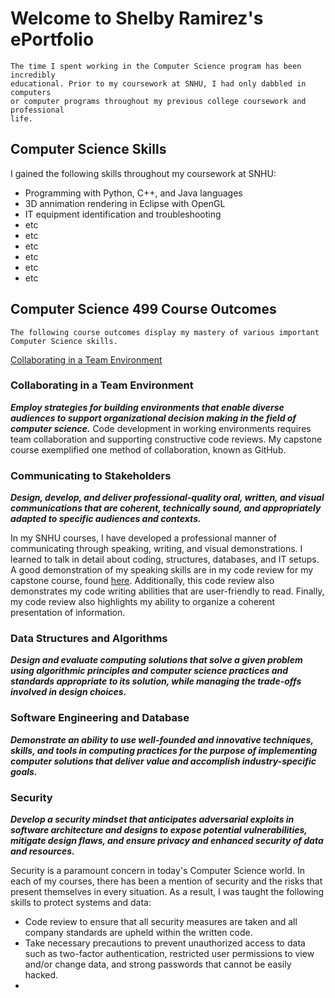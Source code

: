 # Welcome to Shelby Ramirez's ePortfolio
```
The time I spent working in the Computer Science program has been incredibly
educational. Prior to my coursework at SNHU, I had only dabbled in computers
or computer programs throughout my previous college coursework and professional 
life.  
```


## Computer Science Skills

I gained the following skills throughout my coursework at SNHU:

- Programming with Python, C++, and Java languages
- 3D annimation rendering in Eclipse with OpenGL
- IT equipment identification and troubleshooting
- etc
- etc
- etc
- etc
- etc
- etc


## Computer Science 499 Course Outcomes
```
The following course outcomes display my mastery of various important Computer Science skills. 
```

[Collaborating in a Team Environment](https://sramirez457.github.io/collaboration/)

### Collaborating in a Team Environment
**_Employ strategies for building environments that enable diverse audiences to support organizational decision making in the field of computer science._**
Code development in working environments requires team collaboration and supporting constructive code reviews. My capstone course exemplified one method of collaboration, known as GitHub. 


### Communicating to Stakeholders
**_Design, develop, and deliver professional-quality oral, written, and visual communications that are coherent, technically sound, and appropriately adapted to specific audiences and contexts._**

In my SNHU courses, I have developed a professional manner of communicating through speaking, writing, and visual demonstrations. I learned to talk in detail about coding, structures, databases, and IT setups. A good demonstration of my speaking skills are in my code review for my capstone course, found [here](https://www.youtube.com/watch?v=SbeO9yoMm24&feature=youtu.be). Additionally, this code review also demonstrates my code writing abilities that are user-friendly to read. Finally, my code review also highlights my ability to organize a coherent presentation of information. 

### Data Structures and Algorithms
**_Design and evaluate computing solutions that solve a given problem using algorithmic principles and computer science practices and standards appropriate to its solution, while managing the trade-offs involved in design choices._**



### Software Engineering and Database
**_Demonstrate an ability to use well-founded and innovative techniques, skills, and tools in computing practices for the purpose of implementing computer solutions that deliver value and accomplish industry-specific goals._** 



### Security
**_Develop a security mindset that anticipates adversarial exploits in software architecture and designs to expose potential vulnerabilities, mitigate design flaws, and ensure privacy and enhanced security of data and resources._**

Security is a paramount concern in today's Computer Science world. In each of my courses, there has been a mention of security and the risks that present themselves in every situation. As a result, I was taught the following skills to protect systems and data:

- Code review to ensure that all security measures are taken and all company standards are upheld within the written code.
- Take necessary precautions to prevent unauthorized access to data such as two-factor authentication, restricted user permissions to view and/or change data, and strong passwords that cannot be easily hacked.  
- 


